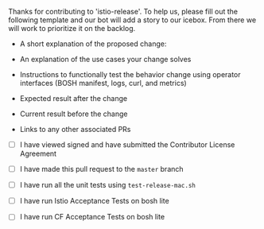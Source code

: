 Thanks for contributing to 'istio-release'. To help us, please fill out the following template and our bot will add a story to our icebox. From there we will work to prioritize it on the backlog. 

* A short explanation of the proposed change:

* An explanation of the use cases your change solves

* Instructions to functionally test the behavior change using operator interfaces (BOSH manifest, logs, curl, and metrics)

* Expected result after the change

* Current result before the change

* Links to any other associated PRs

* [ ] I have viewed signed and have submitted the Contributor License Agreement

* [ ] I have made this pull request to the `master` branch

* [ ] I have run all the unit tests using `test-release-mac.sh`

* [ ] I have run Istio Acceptance Tests on bosh lite

* [ ] I have run CF Acceptance Tests on bosh lite
